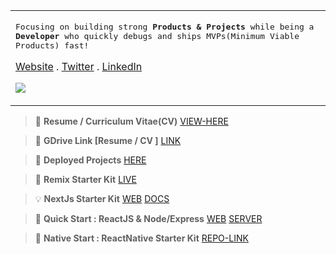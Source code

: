 <table>
<tr>
<td>
<p>
<samp>
Focusing on building strong <strong>Products & Projects</strong> while being a <strong>Developer</strong> who quickly debugs and ships MVPs(Minimum Viable Products) fast!

<a href="https://adityadeshlahre.github.io">Website</a> .
<a href="https://twitter.com/adityadeshlahre">Twitter</a> .
<a href="https://linkedin.com/in/adityadeshlahre/">LinkedIn</a>
<br/>

![](https://komarev.com/ghpvc/?username=adityadeshlahre&color=blue&style=for-the-badge&label=PROFILE+VIEWS)
</samp>

</p>
</tr>
</table>

> :memo: **Resume / Curriculum Vitae(CV)** [VIEW-HERE](https://adityadeshlahre.github.io/resume/resume.pdf)

> :page_with_curl: **GDrive Link [Resume / CV ]** [LINK](https://drive.google.com/file/d/1-M7WWmBnlxLiLjfzRqdozDAlf7O1iOFO/view)

> :green_apple: **Deployed Projects** [HERE](https://adityadeshlahre.github.io/projects)

> :dvd: **Remix Starter Kit** [LIVE](https://remix-start.onrender.com)

> :bulb: **NextJs Starter Kit** [WEB](https://next-start-web.onrender.com) [DOCS](https://next-start-docs.onrender.com)

> :minidisc: **Quick Start : ReactJS & Node/Express** [WEB](https://quick-start-web.onrender.com) [SERVER](https://quick-start-server.onrender.com)

> :iphone: **Native Start : ReactNative Starter Kit** [REPO-LINK](https://github.com/adityadeshlahre/native-start)
